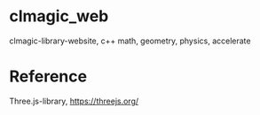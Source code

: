# clmagic_web
clmagic-library-website, c++ math, geometry, physics, accelerate

# Reference 
Three.js-library, https://threejs.org/
